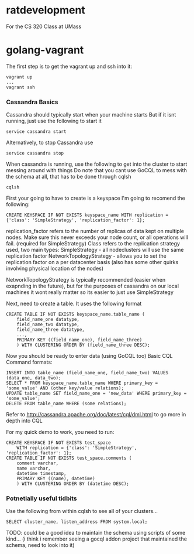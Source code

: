 # ratdevelopment

For the CS 320 Class at UMass

# golang-vagrant

The first step is to get the vagrant up and ssh into it:
```
vagrant up
...
vagrant ssh
```

### Cassandra Basics

Cassandra should typically start when your machine starts
But if it isnt running, just use the following to start it
```
service cassandra start
```

Alternatively, to stop Cassandra use
```
service cassandra stop
```

When cassandra is running, use the following to get into the cluster to start messing around with things
Do note that you cant use GoCQL to mess with the schema at all, that has to be done through cqlsh
```
cqlsh
```

First your going to have to create is a keyspace
I'm going to recomend the following:
```
CREATE KEYSPACE IF NOT EXISTS keyspace_name WITH replication = {'class': 'SimpleStrategy', 'replication_factor': 1};
```
replication_factor refers to the number of replicas of data kept on multiple nodes. Make sure this never exceeds your node count, or all operations will fail. (required for SimpleStrategy)
Class refers to the replication strategy used, two main types:
SimpleStrategy - all nodeclusters will use the same replication factor
NetworkTopologyStrategy - allows you to set the replication factor on a per datacenter basis (also has some other quirks involving physical location of the nodes)

NetworkTopologyStrategy is typically recommended (easier when exapnding in the future), but for the purposes of cassandra on our local machines it wont really matter so its easier to just use SimpleStrategy

Next, need to create a table. It uses the following format
```
CREATE TABLE IF NOT EXISTS keyspace_name.table_name (
    field_name_one datatype,
    field_name_two datatype,
    field_name_three datatype,
    ...,
    PRIMARY KEY ((field_name_one), field_name_three)
    ) WITH CLUSTERING ORDER BY (field_name_three DESC);
```

Now you should be ready to enter data (using GoCQL too)
Basic CQL Command formats:
```
INSERT INTO table_name (field_name_one, field_name_two) VALUES (data_one, data_two);
SELECT * FROM keyspace_name.table_name WHERE primary_key = 'some_value' AND (other key/value relations);
UPDATE table_name SET field_name_one = 'new_data' WHERE primary_key = 'some_value';
DELETE FROM table_name WHERE (some relations);
```
Refer to http://cassandra.apache.org/doc/latest/cql/dml.html to go more in depth into CQL


For my quick demo to work, you need to run:
```
CREATE KEYSPACE IF NOT EXISTS test_space 
    WITH replication = {'class': 'SimpleStrategy', 'replication_factor': 1};
CREATE TABLE IF NOT EXISTS test_space.comments (
    comment varchar,
    name varchar,
    datetime timestamp,
    PRIMARY KEY ((name), datetime)
    ) WITH CLUSTERING ORDER BY (datetime DESC);
```

### Potnetially useful tidbits

Use the following from within cqlsh to see all of your clusters...
```
SELECT cluster_name, listen_address FROM system.local;
```

TODO: could be a good idea to maintain the schema using scripts of some kind... (i think i remember seeing a gocql addon project that maintained the schema, need to look into it)
